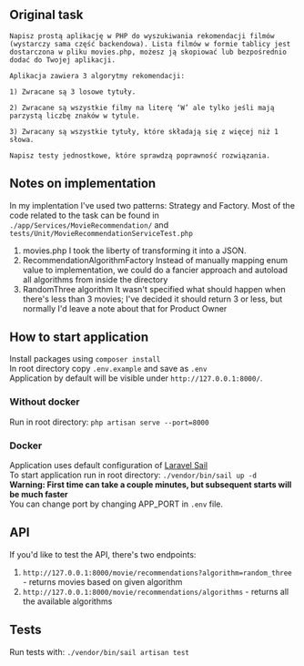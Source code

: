 ## Original task
```
Napisz prostą aplikację w PHP do wyszukiwania rekomendacji filmów (wystarczy sama część backendowa). Lista filmów w formie tablicy jest dostarczona w pliku movies.php, możesz ją skopiować lub bezpośrednio dodać do Twojej aplikacji.

Aplikacja zawiera 3 algorytmy rekomendacji:

1) Zwracane są 3 losowe tytuły.

2) Zwracane są wszystkie filmy na literę ‘W’ ale tylko jeśli mają parzystą liczbę znaków w tytule.

3) Zwracany są wszystkie tytuły, które składają się z więcej niż 1 słowa.

Napisz testy jednostkowe, które sprawdzą poprawność rozwiązania.
```

## Notes on implementation
In my implentation I've used two patterns: Strategy and Factory. Most of the code related to the task can be found in `./app/Services/MovieRecommendation/` and `tests/Unit/MovieRecommendationServiceTest.php`
1) movies.php
I took the liberty of transforming it into a JSON.
2) RecommendationAlgorithmFactory
Instead of manually mapping enum value to implementation, we could do a fancier approach and autoload all algorithms from inside the directory
3) RandomThree algorithm
It wasn't specified what should happen when there's less than 3 movies; I've decided it should return 3 or less, but normally I'd leave a note about that for Product Owner

## How to start application
Install packages using `composer install`   
In root directory copy `.env.example` and save as `.env`   
Application by default will be visible under `http://127.0.0.1:8000/`. 
### Without docker
Run in root directory: `php artisan serve --port=8000`
### Docker 
Application uses default configuration of [Laravel Sail](https://laravel.com/docs/11.x/sail#main-content)   
To start application run in root directory:  `./vendor/bin/sail up -d`   
**Warning: First time can take a couple minutes, but subsequent starts will be much faster**   
You can change port by changing APP_PORT in `.env` file.

## API
If you'd like to test the API, there's two endpoints:
1) `http://127.0.0.1:8000/movie/recommendations?algorithm=random_three` - returns movies based on given algorithm
2) `http://127.0.0.1:8000/movie/recommendations/algorithms` - returns all the available algorithms

## Tests
Run tests with: `./vendor/bin/sail artisan test`
